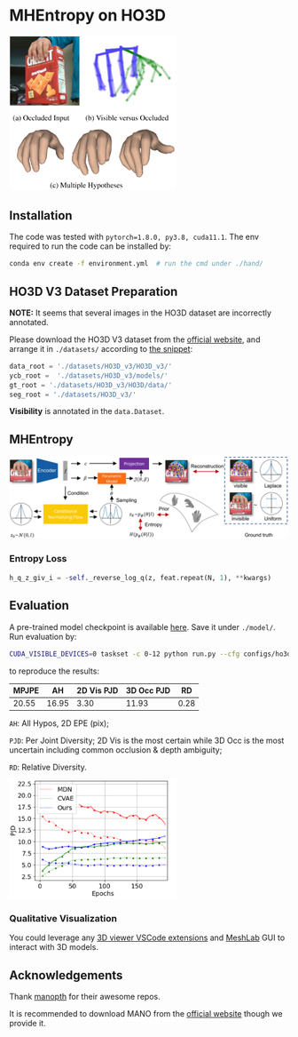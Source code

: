 # MHEntropy on HO3D

[<img src="../assets/teaser.png" width="300"/>]()

## Installation

The code was tested with `pytorch=1.8.0, py3.8, cuda11.1`. The env required to run the code can be installed by:

```bash
conda env create -f environment.yml  # run the cmd under ./hand/
```

## HO3D V3 Dataset Preparation

**NOTE:** It seems that several images in the HO3D dataset are incorrectly annotated.

Please download the HO3D V3 dataset from the [official website](https://cloud.tugraz.at/index.php/s/z8SCsWCYM3YcQWX?), and arrange it in `./datasets/` according to [the snippet](https://github.com/GloryyrolG/MHEntropy/blob/master/hand/dataloader/ho3d_dataloader.py?plain=1#L21):

```python
data_root = './datasets/HO3D_v3/HO3D_v3/'
ycb_root =  './datasets/HO3D_v3/models/'
gt_root = './datasets/HO3D_v3/HO3D/data/'
seg_root = './datasets/HO3D_v3/'
```

**Visibility** is annotated in the `data.Dataset`.

## MHEntropy

[<img src="../assets/framework.png" width="800"/>]()![]()

### Entropy Loss

```python
h_q_z_giv_i = -self._reverse_log_q(z, feat.repeat(N, 1), **kwargs)
```

## Evaluation

A pre-trained model checkpoint is available [here](https://drive.google.com/drive/folders/1T-oE9PBbgnucjJeocEg1RDgcDtXbDH-M?usp=sharing). Save it under `./model/`. Run evaluation by:

```bash
CUDA_VISIBLE_DEVICES=0 taskset -c 0-12 python run.py --cfg configs/ho3d.yaml
```

to reproduce the results:

| MPJPE | AH | 2D Vis PJD | 3D Occ PJD | RD |
| ----- | ----- | ---- | ----- | ---- |
| 20.55 | 16.95 | 3.30 | 11.93 | 0.28 |

`AH`: All Hypos, 2D EPE (pix);

`PJD`: Per Joint Diversity; 2D Vis is the most certain while 3D Occ is the most uncertain including common occlusion & depth ambiguity;

`RD`: Relative Diversity.

[<img src="../assets/log.png" width="300"/>]()![]()

### Qualitative Visualization

You could leverage any [3D viewer VSCode extensions](https://github.com/stef-levesque/vscode-3dviewer) and [MeshLab](https://www.meshlab.net/) GUI to interact with 3D models.

## Acknowledgements

Thank [manopth](https://github.com/hassony2/manopth) for their awesome repos.

It is recommended to download MANO from the [official website](https://mano.is.tue.mpg.de/) though we provide it.
